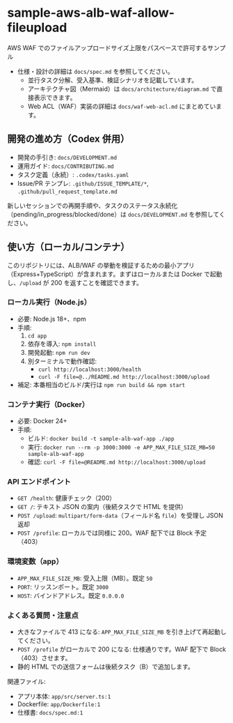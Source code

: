 # sample-aws-alb-waf-allow-fileupload
AWS WAF でのファイルアップロードサイズ上限をパスベースで許可するサンプル

- 仕様・設計の詳細は `docs/spec.md` を参照してください。
  - 並行タスク分解、受入基準、検証シナリオを記載しています。
  - アーキテクチャ図（Mermaid）は `docs/architecture/diagram.md` で直接表示できます。
  - Web ACL（WAF）実装の詳細は `docs/waf-web-acl.md` にまとめています。

## 開発の進め方（Codex 併用）
- 開発の手引き: `docs/DEVELOPMENT.md`
- 運用ガイド: `docs/CONTRIBUTING.md`
- タスク定義（永続）: `.codex/tasks.yaml`
- Issue/PR テンプレ: `.github/ISSUE_TEMPLATE/*`, `.github/pull_request_template.md`

新しいセッションでの再開手順や、タスクのステータス永続化（pending/in_progress/blocked/done）は `docs/DEVELOPMENT.md` を参照してください。

## 使い方（ローカル/コンテナ）

このリポジトリには、ALB/WAF の挙動を検証するための最小アプリ（Express+TypeScript）が含まれます。まずはローカルまたは Docker で起動し、`/upload` が 200 を返すことを確認できます。

### ローカル実行（Node.js）
- 必要: Node.js 18+、npm
- 手順:
  1) `cd app`
  2) 依存を導入: `npm install`
  3) 開発起動: `npm run dev`
  4) 別ターミナルで動作確認:
     - `curl http://localhost:3000/health`
     - `curl -F file=@../README.md http://localhost:3000/upload`
- 補足: 本番相当のビルド/実行は `npm run build && npm start`

### コンテナ実行（Docker）
- 必要: Docker 24+
- 手順:
  - ビルド: `docker build -t sample-alb-waf-app ./app`
  - 実行: `docker run --rm -p 3000:3000 -e APP_MAX_FILE_SIZE_MB=50 sample-alb-waf-app`
  - 確認: `curl -F file=@README.md http://localhost:3000/upload`

### API エンドポイント
- `GET /health`: 健康チェック（200）
- `GET /`: テキスト JSON の案内（後続タスクで HTML を提供）
- `POST /upload`: `multipart/form-data`（フィールド名 `file`）を受理し JSON 返却
- `POST /profile`: ローカルでは同様に 200。WAF 配下では Block 予定（403）

### 環境変数（app）
- `APP_MAX_FILE_SIZE_MB`: 受入上限（MB）。既定 `50`
- `PORT`: リッスンポート。既定 `3000`
- `HOST`: バインドアドレス。既定 `0.0.0.0`

### よくある質問・注意点
- 大きなファイルで 413 になる: `APP_MAX_FILE_SIZE_MB` を引き上げて再起動してください。
- `POST /profile` がローカルで 200 になる: 仕様通りです。WAF 配下で Block（403）させます。
- 静的 HTML での送信フォームは後続タスク（B）で追加します。

関連ファイル:
- アプリ本体: `app/src/server.ts:1`
- Dockerfile: `app/Dockerfile:1`
- 仕様書: `docs/spec.md:1`
